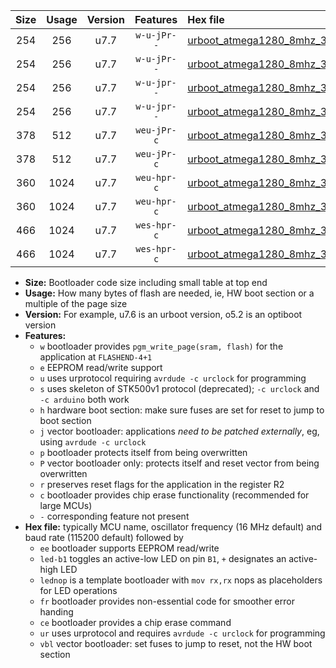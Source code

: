 |Size|Usage|Version|Features|Hex file|
|:-:|:-:|:-:|:-:|:--|
|254|256|u7.7|`w-u-jPr--`|[urboot_atmega1280_8mhz_38400bps_led+b7_ur_vbl.hex](https://raw.githubusercontent.com/stefanrueger/urboot.hex/main/mcus/atmega1280/fcpu_8mhz/38400_bps/urboot_atmega1280_8mhz_38400bps_led+b7_ur_vbl.hex)|
|254|256|u7.7|`w-u-jPr--`|[urboot_atmega1280_8mhz_38400bps_lednop_ur_vbl.hex](https://raw.githubusercontent.com/stefanrueger/urboot.hex/main/mcus/atmega1280/fcpu_8mhz/38400_bps/urboot_atmega1280_8mhz_38400bps_lednop_ur_vbl.hex)|
|254|256|u7.7|`w-u-jpr--`|[urboot_atmega1280_8mhz_38400bps_led+b7_fr_ur_vbl.hex](https://raw.githubusercontent.com/stefanrueger/urboot.hex/main/mcus/atmega1280/fcpu_8mhz/38400_bps/urboot_atmega1280_8mhz_38400bps_led+b7_fr_ur_vbl.hex)|
|254|256|u7.7|`w-u-jpr--`|[urboot_atmega1280_8mhz_38400bps_lednop_fr_ur_vbl.hex](https://raw.githubusercontent.com/stefanrueger/urboot.hex/main/mcus/atmega1280/fcpu_8mhz/38400_bps/urboot_atmega1280_8mhz_38400bps_lednop_fr_ur_vbl.hex)|
|378|512|u7.7|`weu-jPr-c`|[urboot_atmega1280_8mhz_38400bps_ee_led+b7_fr_ce_ur_vbl.hex](https://raw.githubusercontent.com/stefanrueger/urboot.hex/main/mcus/atmega1280/fcpu_8mhz/38400_bps/urboot_atmega1280_8mhz_38400bps_ee_led+b7_fr_ce_ur_vbl.hex)|
|378|512|u7.7|`weu-jPr-c`|[urboot_atmega1280_8mhz_38400bps_ee_lednop_fr_ce_ur_vbl.hex](https://raw.githubusercontent.com/stefanrueger/urboot.hex/main/mcus/atmega1280/fcpu_8mhz/38400_bps/urboot_atmega1280_8mhz_38400bps_ee_lednop_fr_ce_ur_vbl.hex)|
|360|1024|u7.7|`weu-hpr-c`|[urboot_atmega1280_8mhz_38400bps_ee_led+b7_fr_ce_ur.hex](https://raw.githubusercontent.com/stefanrueger/urboot.hex/main/mcus/atmega1280/fcpu_8mhz/38400_bps/urboot_atmega1280_8mhz_38400bps_ee_led+b7_fr_ce_ur.hex)|
|360|1024|u7.7|`weu-hpr-c`|[urboot_atmega1280_8mhz_38400bps_ee_lednop_fr_ce_ur.hex](https://raw.githubusercontent.com/stefanrueger/urboot.hex/main/mcus/atmega1280/fcpu_8mhz/38400_bps/urboot_atmega1280_8mhz_38400bps_ee_lednop_fr_ce_ur.hex)|
|466|1024|u7.7|`wes-hpr-c`|[urboot_atmega1280_8mhz_38400bps_ee_led+b7_fr_ce.hex](https://raw.githubusercontent.com/stefanrueger/urboot.hex/main/mcus/atmega1280/fcpu_8mhz/38400_bps/urboot_atmega1280_8mhz_38400bps_ee_led+b7_fr_ce.hex)|
|466|1024|u7.7|`wes-hpr-c`|[urboot_atmega1280_8mhz_38400bps_ee_lednop_fr_ce.hex](https://raw.githubusercontent.com/stefanrueger/urboot.hex/main/mcus/atmega1280/fcpu_8mhz/38400_bps/urboot_atmega1280_8mhz_38400bps_ee_lednop_fr_ce.hex)|

- **Size:** Bootloader code size including small table at top end
- **Usage:** How many bytes of flash are needed, ie, HW boot section or a multiple of the page size
- **Version:** For example, u7.6 is an urboot version, o5.2 is an optiboot version
- **Features:**
  + `w` bootloader provides `pgm_write_page(sram, flash)` for the application at `FLASHEND-4+1`
  + `e` EEPROM read/write support
  + `u` uses urprotocol requiring `avrdude -c urclock` for programming
  + `s` uses skeleton of STK500v1 protocol (deprecated); `-c urclock` and `-c arduino` both work
  + `h` hardware boot section: make sure fuses are set for reset to jump to boot section
  + `j` vector bootloader: applications *need to be patched externally*, eg, using `avrdude -c urclock`
  + `p` bootloader protects itself from being overwritten
  + `P` vector bootloader only: protects itself and reset vector from being overwritten
  + `r` preserves reset flags for the application in the register R2
  + `c` bootloader provides chip erase functionality (recommended for large MCUs)
  + `-` corresponding feature not present
- **Hex file:** typically MCU name, oscillator frequency (16 MHz default) and baud rate (115200 default) followed by
  + `ee` bootloader supports EEPROM read/write
  + `led-b1` toggles an active-low LED on pin `B1`, `+` designates an active-high LED
  + `lednop` is a template bootloader with `mov rx,rx` nops as placeholders for LED operations
  + `fr` bootloader provides non-essential code for smoother error handing
  + `ce` bootloader provides a chip erase command
  + `ur` uses urprotocol and requires `avrdude -c urclock` for programming
  + `vbl` vector bootloader: set fuses to jump to reset, not the HW boot section
